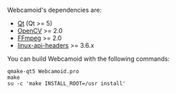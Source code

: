 Webcamoid's dependencies are:

* [Qt](https://qt-project.org/) (Qt >= 5)
* [OpenCV](http://opencv.org/) >= 2.0
* [FFmpeg](http://ffmpeg.org/) >= 2.0
* [linux-api-headers](http://www.gnu.org/software/libc) >= 3.6.x

You can build Webcamoid with the following commands:

    qmake-qt5 Webcamoid.pro
    make
    su -c 'make INSTALL_ROOT=/usr install'

